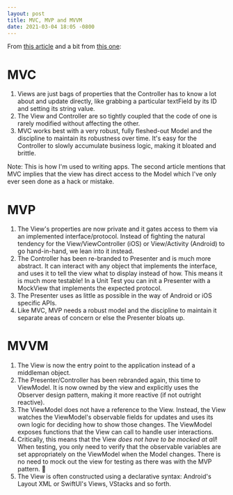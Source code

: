 ```yaml
---
layout: post
title: MVC, MVP and MVVM
date: 2021-03-04 18:05 -0800
---
```


From [this article](https://academy.realm.io/posts/eric-maxwell-mvc-mvp-and-mvvm-on-android/) and a bit from [this one](https://www.guru99.com/mvc-vs-mvvm.html):

# MVC
1. Views are just bags of properties that the Controller has to know a lot about and update directly, like grabbing a particular textField by its ID and setting its string value.
2. The View and Controller are so tightly coupled that the code of one is rarely modified without affecting the other.
3. MVC works best with a very robust, fully fleshed-out Model and the discipline to maintain its robustness over time. It's easy for the Controller to slowly accumulate business logic, making it bloated and brittle.

Note: This is how I'm used to writing apps. The second article mentions that MVC implies that the view has direct access to the Model which I've only ever seen done as a hack or mistake.

# MVP
1. The View's properties are now private and it gates access to them via an implemented interface/protocol. Instead of fighting the natural tendency for the View/ViewController (iOS) or View/Activity (Android) to go hand-in-hand, we lean into it instead.
2. The Controller has been re-branded to Presenter and is much more abstract. It can interact with any object that implements the interface, and uses it to tell the view what to display instead of how. This means it is much more testable! In a Unit Test you can init a Presenter with a MockView that implements the expected protocol.
3. The Presenter uses as little as possible in the way of Android or iOS specific APIs.
4. Like MVC, MVP needs a robust model and the discipline to maintain it separate areas of concern or else the Presenter bloats up.

# MVVM
1. The View is now the entry point to the application instead of a middleman object.
2. The Presenter/Controller has been rebranded again, this time to ViewModel. It is now owned by the view and explicitly uses the Observer design pattern, making it more reactive (if not outright reactive).
3. The ViewModel does not have a reference to the View. Instead, the View watches the ViewModel's observable fields for updates and uses its own logic for deciding how to show those changes. The ViewModel exposes functions that the View can call to handle user interactions.
4. Critically, this means that the View *does not have to be mocked at all*! When testing, you only need to verify that the observable variables are set appropriately on the ViewModel when the Model changes. There is no need to mock out the view for testing as there was with the MVP pattern. 🤯
5. The View is often constructed using a declarative syntax: Android's Layout XML or SwiftUI's Views, VStacks and so forth.